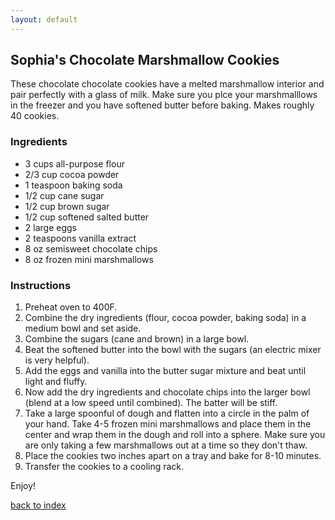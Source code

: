 ```yaml
---
layout: default
---
```


<!---
This is a comment. Note the triple dash to start, but double to end
-->

## Sophia's Chocolate Marshmallow Cookies
<!---
Put your name or github username somewhere
-->
These chocolate chocolate cookies have a melted marshmallow interior and pair perfectly with a glass of milk. Make sure you plce your marshmalllows in the freezer and you have softened butter before baking. Makes roughly 40 cookies.

### Ingredients
- 3 cups all-purpose flour
- 2/3 cup cocoa powder
- 1 teaspoon baking soda
- 1/2 cup cane sugar
- 1/2 cup brown sugar
- 1/2 cup softened salted butter
- 2 large eggs
- 2 teaspoons vanilla extract
- 8 oz semisweet chocolate chips
- 8 oz frozen mini marshmallows

### Instructions
1. Preheat oven to 400F.
2. Combine the dry ingredients (flour, cocoa powder, baking soda) in a medium bowl and set aside.
3. Combine the sugars (cane and brown) in a large bowl.
4. Beat the softened butter into the bowl with the sugars (an electric mixer is very helpful).
5. Add the eggs and vanilla into the butter sugar mixture and beat until light and fluffy.
6. Now add the dry ingredients and chocolate chips into the larger bowl (blend at a low speed until combined). The batter will be stiff.
7. Take a large spoonful of dough and flatten into a circle in the palm of your hand. Take 4-5 frozen mini marshmallows and place them in the center and wrap them in the dough and roll into a sphere. Make sure you are only taking a few marshmallows out at a time so they don't thaw.
8. Place the cookies two inches apart on a tray and bake for 8-10 minutes.
9. Transfer the cookies to a cooling rack.

Enjoy!

<!--
Keep this link to return to the index
-->
[back to index](../)
